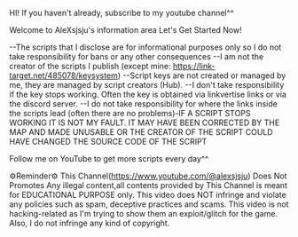 HI! If you haven't already, subscribe to my youtube channel^^

Welcome to AleXsjsju's information area
Let's Get Started Now!

--The scripts that I disclose are for informational purposes only so I do not take responsibility for bans or any other consequences
--I am not the creator of the scripts I publish (except mine: https://link-target.net/485078/keysystem)
--Script keys are not created or managed by me, they are managed by script creators (Hub). 
--I don't take responsibility if the key stops working. Often the key is obtained via linkvertise links or via the discord server. 
--I do not take responsibility for where the links inside the scripts lead (often there are no problems)-IF A SCRIPT STOPS WORKING IT IS NOT MY FAULT. IT MAY HAVE BEEN CORRECTED BY THE MAP AND MADE UNUSABLE OR THE CREATOR OF THE SCRIPT COULD HAVE CHANGED THE SOURCE CODE OF THE SCRIPT


Follow me on YouTube to get more scripts every day^^

⚙️Reminder⚙️
This Channel(https://www.youtube.com/@alexsjsju) Does Not Promotes Any illegal content,all contents provided by This Channel is meant for EDUCATIONAL PURPOSE only.
This video does NOT infringe and violate any policies such as spam, deceptive practices and scams. This video is not hacking-related as I'm trying to show them an exploit/glitch for the game. Also, I do not infringe any kind of copyright.
